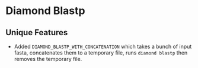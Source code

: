 # Diamond Blastp
## Unique Features
* Added `DIAMOND_BLASTP_WITH_CONCATENATION` which takes a bunch of input fasta, concatenates them to a temporary file, runs `diamond blastp` then removes the temporary file.

